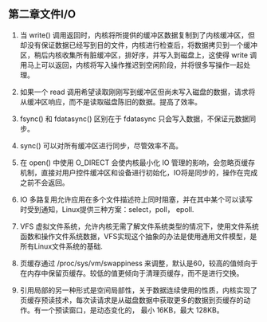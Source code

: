 ## 第二章文件I/O

1. 当 write() 调用返回时，内核将所提供的缓冲区数据复制到了内核缓冲区，但却没有保证数据已经写到目的文件，内核进行检查后，将数据拷贝到一个缓冲区，稍后内核收集所有脏缓冲区，排好序，并写入到磁盘上，这使得 write 调用马上可以返回，内核将写入操作推迟到空闲阶段，并将很多写操作一起处理。

2. 如果一个 read 调用希望读取刚刚写到缓冲区但尚未写入磁盘的数据，请求将从缓冲区响应，而不是读取磁盘陈旧的数据。提高了效率。

3. fsync() 和 fdatasync() 区别在于 fdatasync 只会写入数据，不保证元数据同步。

4. sync() 可以对所有缓冲区进行同步，尽管效率不高。

5. 在 open() 中使用 O_DIRECT 会使内核最小化 IO 管理的影响，会忽略页缓存机制，直接对用户控件缓冲区和设备进行初始化，IO将是同步的，操作在完成之前不会返回。

6. IO 多路复用允许应用在多个文件描述符上同时阻塞，并在其中某个可以读写时受到通知，Linux提供三种方案：select，poll， epoll.

7. VFS 虚拟文件系统，允许内核无需了解文件系统类型的情况下，使用文件系统函数和操作文件系统数据，VFS实现这个抽象的办法是使用通用文件模型，是所有Linux文件系统的基础.

8. 页缓存通过 /proc/sys/vm/swappiness 来调整，默认是60，较高的值倾向于在内存中保留页缓存。较低的值更倾向于清理页缓存，而不是进行交换。

9. 引用局部的另一种形式是空间局部性，关于数据连续使用的性质，内核实现了页缓存预读技术，每次读请求是从磁盘数据中获取更多的数据到页缓存的动作。有一个预读窗口，是动态变化的， 最小 16KB，最大 128KB。
